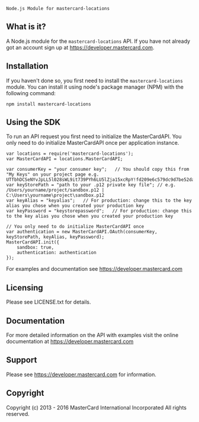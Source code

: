 
    Node.js Module for mastercard-locations


What is it?
------------
A Node.js module for the `mastercard-locations` API. 
If you have not already got an account sign up at https://developer.mastercard.com.


Installation
------------
If you haven't done so, you first need to install the `mastercard-locations` module.
You can install it using node's package manager (NPM) with the following command:

    npm install mastercard-locations

                 
Using the SDK
--------------
To run an API request you first need to initialize the MasterCardAPI.
You only need to do initialize MasterCardAPI once per application instance.
    
    var locations = require('mastercard-locations');
    var MasterCardAPI = locations.MasterCardAPI;
    
    var consumerKey = "your consumer key";   // You should copy this from "My Keys" on your project page e.g. UTfbhDCSeNYvJpLL5l028sWL9it739PYh6LU5lZja15xcRpY!fd209e6c579dc9d7be52da93d35ae6b6c167c174690b72fa
    var keyStorePath = "path to your .p12 private key file"; // e.g. /Users/yourname/project/sandbox.p12 | C:\Users\yourname\project\sandbox.p12
    var keyAlias = "keyalias";   // For production: change this to the key alias you chose when you created your production key
    var keyPassword = "keystorepassword";   // For production: change this to the key alias you chose when you created your production key
    
    // You only need to do initialize MasterCardAPI once
    var authentication = new MasterCardAPI.OAuth(consumerKey, keyStorePath, keyAlias, keyPassword);
    MasterCardAPI.init({
        sandbox: true,
        authentication: authentication
    });
    
For examples and documentation see https://developer.mastercard.com


Licensing
---------
Please see LICENSE.txt for details.

             
Documentation
-------------
For more detailed information on the API with examples visit the online
documentation at https://developer.mastercard.com

             
Support
-------
Please see https://developer.mastercard.com for information.

             
Copyright
---------
Copyright (c) 2013 - 2016 MasterCard International Incorporated
All rights reserved.